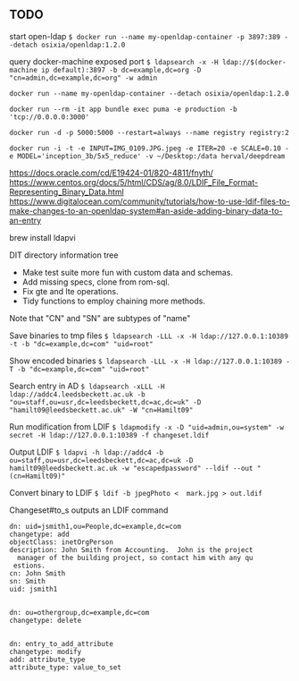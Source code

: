 ## TODO

start open-ldap
`$ docker run --name my-openldap-container -p 3897:389 --detach osixia/openldap:1.2.0`

query docker-machine exposed port
`$ ldapsearch -x -H ldap://$(docker-machine ip default):3897 -b dc=example,dc=org -D "cn=admin,dc=example,dc=org" -w admin`


    docker run --name my-openldap-container --detach osixia/openldap:1.2.0

    docker run --rm -it app bundle exec puma -e production -b 'tcp://0.0.0.0:3000'

    docker run -d -p 5000:5000 --restart=always --name registry registry:2

    docker run -i -t -e INPUT=IMG_0109.JPG.jpeg -e ITER=20 -e SCALE=0.10 -e MODEL='inception_3b/5x5_reduce' -v ~/Desktop:/data herval/deepdream

https://docs.oracle.com/cd/E19424-01/820-4811/fnyth/
https://www.centos.org/docs/5/html/CDS/ag/8.0/LDIF_File_Format-Representing_Binary_Data.html
https://www.digitalocean.com/community/tutorials/how-to-use-ldif-files-to-make-changes-to-an-openldap-system#an-aside-adding-binary-data-to-an-entry

brew install ldapvi

DIT directory information tree
<!--
  10.0.2.15 on port 8443 (pcsync-https)
  name-zone.aet.leedsbeckett.ac.uk  160.9.103.163
  vito-gw.inn.leedsmet.ac.uk        160.9.120.8
 -->

- Make test suite more fun with custom data and schemas.
- Add missing specs, clone from rom-sql.
- Fix gte and lte operations.
- Tidy functions to employ chaining more methods.

Note that "CN" and "SN" are subtypes of "name"

Save binaries to tmp files
`$ ldapsearch -LLL -x -H ldap://127.0.0.1:10389 -t -b "dc=example,dc=com" "uid=root"`

Show encoded binaries
`$ ldapsearch -LLL -x -H ldap://127.0.0.1:10389 -T -b "dc=example,dc=com" "uid=root"`

Search entry in AD
`$ ldapsearch -xLLL -H ldap://addc4.leedsbeckett.ac.uk -b "ou=staff,ou=usr,dc=leedsbeckett,dc=ac,dc=uk" -D "hamilt09@leedsbeckett.ac.uk" -W "cn=Hamilt09"`

Run modification from LDIF
`$ ldapmodify -x -D "uid=admin,ou=system" -w secret -H ldap://127.0.0.1:10389 -f changeset.ldif`

Output LDIF
`$ ldapvi -h ldap://addc4 -b ou=staff,ou=usr,dc=leedsbeckett,dc=ac,dc=uk -D hamilt09@leedsbeckett.ac.uk -w "escapedpassword" --ldif --out "(cn=Hamilt09)"`

Convert binary to LDIF
`$ ldif -b jpegPhoto <  mark.jpg > out.ldif`

Changeset#to_s outputs an LDIF command

    dn: uid=jsmith1,ou=People,dc=example,dc=com
    changetype: add
    objectClass: inetOrgPerson
    description: John Smith from Accounting.  John is the project
      manager of the building project, so contact him with any qu
     estions.
    cn: John Smith
    sn: Smith
    uid: jsmith1


    dn: ou=othergroup,dc=example,dc=com
    changetype: delete


    dn: entry_to_add_attribute
    changetype: modify
    add: attribute_type
    attribute_type: value_to_set